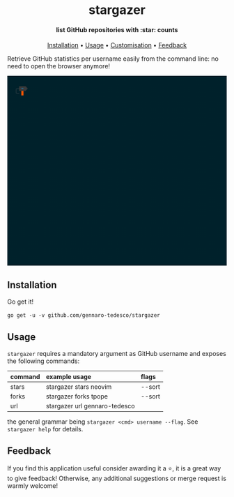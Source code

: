 <h1 align="center">
  stargazer
</h1>

<h4 align="center">list GitHub repositories with :star: counts</h4>
<p align="center">
  <a href="#Installation">Installation</a> •
  <a href="#Usage">Usage</a> •
  <a href="#Customisation">Customisation</a> •
  <a href="#Feedback">Feedback</a>
</p>

Retrieve GitHub statistics per username easily from the command line: no need to open the browser anymore!

![](img/demo.gif)

## Installation
Go get it!
```
go get -u -v github.com/gennaro-tedesco/stargazer
```

## Usage
`stargazer` requires a mandatory argument as GitHub username and exposes the following commands:

| command | example usage                 | flags
|:------- |:----------------------------- |:----------------
| stars   | stargazer stars neovim        | --sort
| forks   | stargazer forks tpope         | --sort
| url     | stargazer url gennaro-tedesco |

the general grammar being `stargazer <cmd> username --flag`. See `stargazer help` for details.

## Feedback
If you find this application useful consider awarding it a ⭐, it is a great way to give feedback! Otherwise, any additional suggestions or merge request is warmly welcome!

